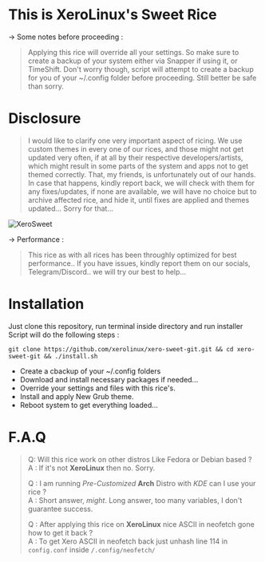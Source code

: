 # This is XeroLinux's Sweet Rice

-> Some notes before proceeding :

> Applying this rice will override all your settings. So make sure to create a backup of your system either via Snapper if using it, or TimeShift. Don't worry though, script will attempt to create a backup for you of your ~/.config folder before proceeding. Still better be safe than sorry.

# Disclosure

> I would like to clarify one very important aspect of ricing. We use custom themes in every one of our rices, and those might not get updated very often, if at all by their respective developers/artists, which might result in some parts of the system and apps not to get themed correctly. That, my friends, is unfortunately out of our hands. In case that happens, kindly report back, we will check with them for any fixes/updates, if none are available, we will have no choice but to archive affected rice, and hide it, until fixes are applied and themes updated... Sorry for that...

![XeroSweet](https://i.imgur.com/qRm0ooD.jpg)

-> Performance :

> This rice as with all rices has been throughly optimized for best performance.. If you have issues, kindly report them on our socials, Telegram/Discord.. we will try our best to help...

# Installation

Just clone this repository, run terminal inside directory and run installer Script will do the following steps :

`git clone https://github.com/xerolinux/xero-sweet-git.git && cd xero-sweet-git && ./install.sh`

- Create a cbackup of your ~/.config folders
- Download and install necessary packages if needed...
- Override your settings and files with this rice's.
- Install and apply New Grub theme.
- Reboot system to get everything loaded... 

# F.A.Q

> Q: Will this rice work on other distros Like Fedora or Debian based ?<br />
> A : If it's not **XeroLinux** then no. Sorry.
>
> Q : I am running *Pre-Customized* **Arch** Distro with *KDE* can I use your rice ?<br />
> A : Short answer, *might*. Long answer, too many variables, I don't guarantee success.
>
> Q : After applying this rice on **XeroLinux** nice ASCII in neofetch gone how to get it back ?<br />
> A : To get Xero ASCII in neofetch back just unhash line 114 in `config.conf` inside `/.config/neofetch/`
